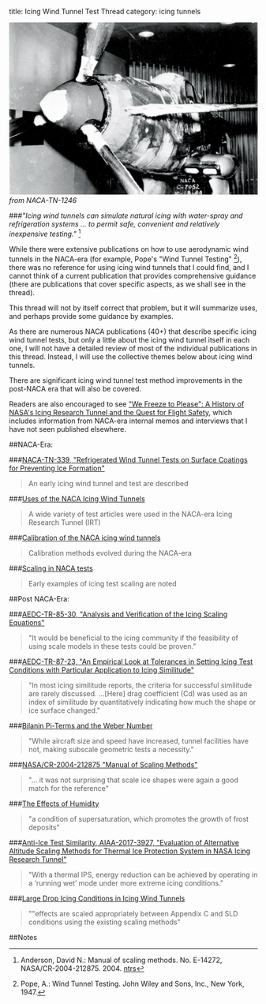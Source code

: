 title: Icing Wind Tunnel Test Thread 
category: icing tunnels  

![P-39 in the Icing Research Tunnel](images/naca-tn-1246/icing-research-tunnel.jpg)  
_from NACA-TN-1246_

###_"Icing wind tunnels can simulate natural icing with water-spray and refrigeration systems ... to permit safe, convenient and relatively inexpensive testing."_ [^1]  

While there were extensive publications on how to use aerodynamic wind tunnels in the NACA-era 
(for example, Pope's "Wind Tunnel Testing" [^2]), 
there was no reference for using icing wind tunnels that I could find, 
and I cannot think of a current publication that provides comprehensive guidance 
(there are publications that cover specific aspects, as we shall see in the thread). 

This thread will not by itself correct that problem, 
but it will summarize uses, 
and perhaps provide some guidance by examples. 

As there are numerous NACA publications (40+) that describe specific icing wind tunnel tests,
but only a little about the icing wind tunnel itself in each one, 
I will not have a detailed review of most of the individual publications in this thread. 
Instead, I will use the collective themes below about icing wind tunnels. 

There are significant icing wind tunnel test method improvements in the post-NACA era that will also be covered. 

Readers are also encouraged to see ["We Freeze to Please": A History of NASA's Icing Research Tunnel and the Quest for Flight Safety](https://ntrs.nasa.gov/citations/20020066162), 
which includes information from NACA-era internal memos and interviews that I have not seen published elsewhere. 

##NACA-Era:

###[NACA-TN-339, "Refrigerated Wind Tunnel Tests on Surface Coatings for Preventing Ice Formation"]({filename}NACA-TN-339.md)  
>An early icing wind tunnel and test are described

###[Uses of the NACA Icing Wind Tunnels]({filename}uses_of_naca_icing_tunnels.md)  
>A wide variety of test articles were used in the NACA-era Icing Research Tunnel (IRT)  

###[Calibration of the NACA icing wind tunnels]({filename}calibration_of_naca_icing_tunnels.md)  
>Calibration methods evolved during the NACA-era

###[Scaling in NACA tests]({filename}scaling_in_naca_tests.md)  
>Early examples of icing test scaling are noted  

##Post NACA-Era:

###[AEDC-TR-85-30, "Analysis and Verification of the Icing Scaling Equations"]({filename}aedc_tr_85_30.md)    
>"It would be beneficial to the icing community if the feasibility of using scale models in these tests could be proven."  

###[AEDC-TR-87-23, "An Empirical Look at Tolerances in Setting Icing Test Conditions with Particular Application to Icing Similitude"]({filename}aedc_tr_87_23.md)   
>"In most icing similitude reports, the criteria for successful similitude are rarely discussed. ...[Here] drag coefficient (Cd) was used as an index of similitude by quantitatively indicating how much the shape or ice surface changed."  

<!--
NASA-TM-106827, "Methods for Scaling Icing Test Conditions"
>"This study has established the import of correctly analyzing the leading-edge heat balance in establishing scaling methods."  
-->

###[Bilanin Pi-Terms and the Weber Number]({filename}bilanin_pi_terms.md)  
>"While aircraft size and speed have increased, tunnel facilities have not, making subscale geometric tests a necessity."  

###[NASA/CR-2004-212875 "Manual of Scaling Methods"]({filename}NASA-CR-2004-212875.md)  
>"... it was not surprising that scale ice shapes were again a good match for the reference"  

###[The Effects of Humidity]({filename}effects_of_humidity.md)   
>"a condition of supersaturation, which promotes the growth of frost deposits"   

###[Anti-Ice Test Similarity, AIAA-2017-3927, "Evaluation of Alternative Altitude Scaling Methods for Thermal Ice Protection System in NASA Icing Research Tunnel"]({filename}aiaa_2017_3927.md)    
>"With a thermal IPS, energy reduction can be achieved by operating in a ‘running wet’ mode under more extreme icing conditions."  

###[Large Drop Icing Conditions in Icing Wind Tunnels]({filename}large_drop_icing.md)  
>""effects are scaled appropriately between Appendix C and SLD conditions using the existing scaling methods"  

##Notes 

[^1]: Anderson, David N.: Manual of scaling methods. No. E-14272, NASA/CR-2004-212875. 2004.  [ntrs](https://ntrs.nasa.gov/api/citations/20040042486/downloads/20040042486.pdf)   
[^2]: Pope, A.: Wind Tunnel Testing. John Wiley and Sons, Inc., New York, 1947.  



